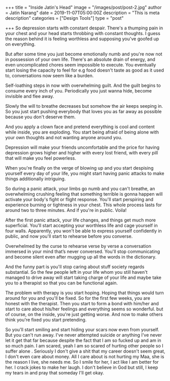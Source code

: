 +++
title = "Inside Jatin's Head"
image = "/images/post/post-2.jpg"
author = Jatin Narang"
date = 2019-11-07T05:00:00Z
description = "This is meta description"
categories = ["Design Tools"]
type = "post"

+++
So depression starts with constant despair. There's a thumping pain in your chest and your head starts throbbing with constant thoughts. I guess the reason behind it is feeling worthless and supposing you've goofed up on everything.

But after some time you just become emotionally numb and you're now not in possession of your own life. There's an absolute drain of energy, and even uncomplicated chores seem impossible to execute. You eventually start losing the capacity to feel for e.g food doesn't taste as good as it used to, conversations now seem like a burden.

Self-loathing steps in now with overwhelming guilt. And the guilt begins to consume every inch of you. Periodically you just wanna hide, become invisible and flee away.

Slowly the will to breathe decreases but somehow the air keeps seeping in. So you just start pushing everybody that loves you as far away as possible because you don't deserve them. 

And you apply a clown face and pretend everything is cool and content while inside, you are exploding. You start being afraid of being alone with your own thoughts and not wanting anyone around you.

Depression will make your friends uncomfortable and the price for having depression grows higher and higher with every lost friend, with every pill that will make you feel powerless.

When you're finally on the verge of blowing up and you start despising yourself every day of your life, you might start having panic attacks to make things additionally intriguing.

So during a panic attack, your limbs go numb and you can't breathe, an overwhelming crushing feeling that something terrible is gonna happen will activate your body's fight or flight response. You'll start perspiring and experience burning or tightness in your chest. This whole process lasts for around two to three minutes. And if you're in public. Voila!  

After the first panic attack, your life changes, and things get much more superficial. You'll start accepting your worthless life and cage yourself in four walls. Apparently, you won't be able to express yourself confidently in public, and now you'll start to rehearse before you converse.

Overwhelmed by the curse to rehearse verse by verse a conversation immersed in your mind that’s never conversed. You'll stop communicating
and become silent even after mugging up all the words in the dictionary.

And the funny part is you'll stop caring about stuff society regards substantial. So the few people left in your life whom you still haven't managed to drive away will start taking charge of your life and maybe take you to a therapist so that you can be functional again.

The problem with therapy is you start hoping. Hoping that things would turn around for you and you'll be fixed. So for the first few weeks, you are honest with the therapist. Then you start to form a bond with him/her and start to care about his/her feelings and everything seems so wonderful. but of course, on the inside, you're just getting worse. And now to make others think you're fixed you start pretending. 

So you'll start smiling and start hiding your scars now even from yourself. But you can't run away. I've never attempted suicide or anything I've never let it get that far because despite the fact that I am so fucked up and am in so much pain. I am scared, yeah I am so scared of hurting other people so I suffer alone . Seriously I don't give a shit that my career doesn't seem great, I don't even care about money. All I care about is not hurting my Maa, she is the reason I live, she needs me. So I smile for her, I act like I am better for her. I crack jokes to make her laugh. I don't believe in God but still, I keep my tears in and pray that someday I'll get okay.

